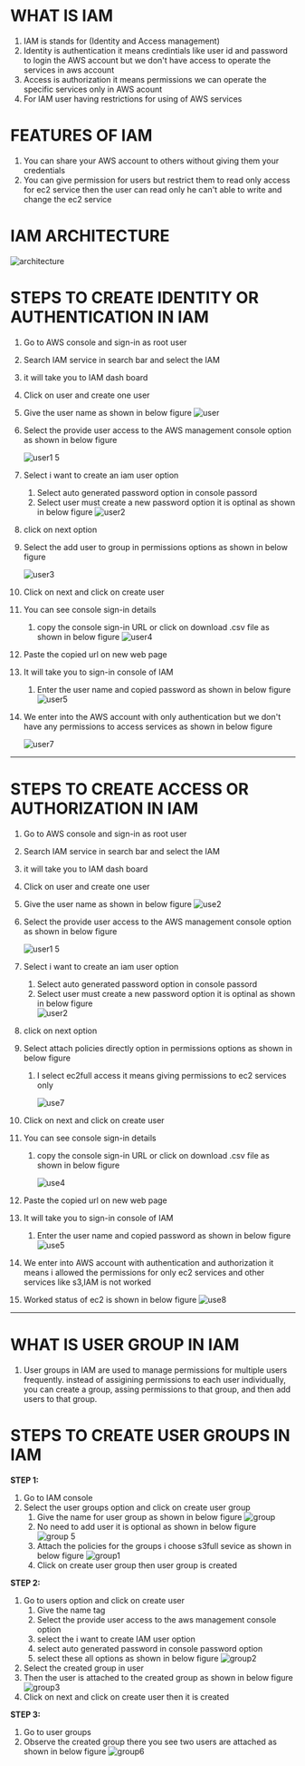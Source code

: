 # WHAT IS IAM

1. IAM is stands for (Identity and Access management)
2. Identity is authentication it means credintials like user id and password to login the AWS account but we don't have access to operate the services in aws account
3. Access is authorization it means permissions we can operate the specific services only in AWS acount
4. For IAM user having restrictions for using of AWS services
# FEATURES OF IAM
1. You can share your AWS account to others without giving them your credentials
2. You can give permission for users but restrict them to read only access for ec2 service then the user can read only he can't able to write and change the ec2 service
# IAM ARCHITECTURE
 ![architecture](https://github.com/user-attachments/assets/4ba8f76e-23a9-48ca-8942-89449af73a6b)
# STEPS TO CREATE IDENTITY OR AUTHENTICATION IN IAM
 1. Go to AWS console and sign-in as root user
 2. Search IAM service in search bar and select the IAM
 3. it will take you to IAM dash board
 4. Click on user and create one user
 5. Give the user name as shown in below figure
    ![user](https://github.com/user-attachments/assets/ca28734a-d0f9-4364-9ee2-bbd40399a49c)
 6. Select the provide user access to the AWS management console option as shown in below figure
    
    ![user1 5](https://github.com/user-attachments/assets/a6dcbd88-8f9d-4848-a846-80ff18fe5ca2)
 7. Select i want to create an iam user option
    
    1. Select auto generated password option in console passord
    2. Select user must create a new password option it is optinal as shown in below figure 
    ![user2](https://github.com/user-attachments/assets/05385e2d-cfa5-4d71-b24a-7855426d3f59)
 8. click on next option
 9. Select the add user to group in permissions options as shown in below figure
     
    ![user3](https://github.com/user-attachments/assets/22a61432-eb5a-48ce-904e-244552734eb9)
10. Click on next and click on create user
11. You can see console sign-in details

    1. copy the console sign-in URL or click on download .csv file as shown in below figure
       ![user4](https://github.com/user-attachments/assets/4aa1e5ac-391d-49d6-8fca-3934140aeee4)
12. Paste the copied url on new web page
13. It will take you to sign-in console of IAM

    1. Enter the user name and copied password as shown in below figure
       ![user5](https://github.com/user-attachments/assets/cad4d186-0479-47b6-8c4a-e1c86eb82c2f)
14. We enter into the AWS account with only authentication but we don't have any permissions to access services as shown in below figure
    
    ![user7](https://github.com/user-attachments/assets/79782ae0-649c-4a98-aca6-ed7217b2fbe6)
__________________________________________________________________________________________________________________________________________________________________________________
# STEPS TO CREATE ACCESS OR AUTHORIZATION IN IAM
 1. Go to AWS console and sign-in as root user
 2. Search IAM service in search bar and select the IAM
 3. it will take you to IAM dash board
 4. Click on user and create one user
 5. Give the user name as shown in below figure
    ![use2](https://github.com/user-attachments/assets/7a3e6369-ccdc-4dfb-a6b6-803e44dbe258)
 6. Select the provide user access to the AWS management console option as shown in below figure
    
    ![user1 5](https://github.com/user-attachments/assets/13bb81c7-2f60-4a84-89b3-45f071f213b8)
 7. Select i want to create an iam user option
    
    1. Select auto generated password option in console passord
    2. Select user must create a new password option it is optinal as shown in below figure    
       ![user2](https://github.com/user-attachments/assets/05385e2d-cfa5-4d71-b24a-7855426d3f59)
  8. click on next option
  9. Select attach policies directly option in permissions options as shown in below figure
      
      1. I select ec2full access it means giving permissions to ec2 services only

         ![use7](https://github.com/user-attachments/assets/81b62028-6745-42d2-8928-bbf51bec3c7d)

  10. Click on next and click on create user
  11. You can see console sign-in details

      1. copy the console sign-in URL or click on download .csv file as shown in below figure

          ![use4](https://github.com/user-attachments/assets/a3d7430d-31eb-4420-bef0-38be9edb3d01)
  12. Paste the copied url on new web page
  13. It will take you to sign-in console of IAM

      1. Enter the user name and copied password as shown in below figure
         ![use5](https://github.com/user-attachments/assets/8308dd50-edb2-4c48-a7ed-8791056d9b29)
  14. We enter into AWS account with authentication and authorization it means i allowed the permissions for only ec2 services and other services like s3,IAM is not worked
  15. Worked status of ec2 is shown in below figure
      ![use8](https://github.com/user-attachments/assets/b30220e2-9fe0-4034-8507-289bb257ed71)
__________________________________________________________________________________________________________________________________________________________________________________
# WHAT IS USER GROUP IN IAM
 1. User groups in IAM are used to manage permissions for multiple users frequently. instead of assigining permissions to each user individually, you can create a group, assing 
    permissions to that group, and then add users to that group.
# STEPS TO CREATE USER GROUPS IN IAM
**STEP 1:**
 1. Go to IAM console
 2. Select the user groups option and click on create user group
    1. Give the name for user group as shown in below figure
       ![group](https://github.com/user-attachments/assets/926bfb95-8212-47ca-8d98-dd3ccc9a74ad)
    2. No need to add user it is optional as shown in below figure
       ![group  5](https://github.com/user-attachments/assets/61f258fa-0b30-49ad-b5fc-d3f8831c3c1b)
    3. Attach the policies for the groups i choose s3full sevice as shown in below figure
       ![group1](https://github.com/user-attachments/assets/0e7fb927-1ea4-4a4a-957f-ad8818e12a46)
    4. Click on create user group then user group is created
       
**STEP 2:**
  1. Go to users option and click on create user
     1. Give the name tag
     2. Select the provide user access to the aws management console option
     3. select the i want to create IAM user option
     4. select auto generated password in console password option
     5. select these all options as shown in below figure
        ![group2](https://github.com/user-attachments/assets/53ed5dcf-507c-4730-8a33-9409b069b54e)
  2. Select the created group in user
  3. Then the user is attached to the created group as shown in below figure
     ![group3](https://github.com/user-attachments/assets/586222b9-2e84-403c-bd8e-97e2243e2e22)
  4. Click on next and click on create user then it is created
     
**STEP 3:**
  1. Go to user groups
  2. Observe the created group there you see two users are attached as shown in below figure
     ![group6](https://github.com/user-attachments/assets/1a125a1b-c8bc-4863-b4b6-a8a026981cd0)

       

       
   
   

      
       
         

         
         

               
 

    

           


       



  
 



